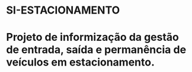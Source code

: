# SI-ESTACIONAMENTO
# Projeto de informização da gestão de entrada, saída e permanência de veículos em estacionamento.
